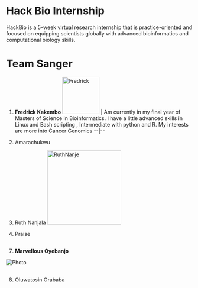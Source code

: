 # **Hack Bio Internship**
HackBio is a 5-week virtual research internship that is practice-oriented and focused on equipping scientists globally with advanced bioinformatics and computational biology skills.
# **Team Sanger**
1. **Fredrick Kakembo** 
<img src="https://avatars.githubusercontent.com/u/42891354?v=4" alt="Fredrick" width="100" height="100" /> | Am currently in my final year of Masters of Science in Bioinformatics. I have a little advanced skills in Linux and Bash scripting , Intermediate with python and R. My interests are more into Cancer Genomics
--|--

3. Amarachukwu
4. Ruth Nanjala <img src="https://avatars.githubusercontent.com/u/55382239?s=48&v=4" alt="RuthNanje" width="200" height="200" />
5. Praise
##
7. **Marvellous Oyebanjo**

![Photo](https://user-images.githubusercontent.com/88282876/127785448-3c775844-f15a-4210-ab74-a383917d3b0d.jpg)
##


8. Oluwatosin Orababa 
